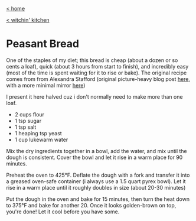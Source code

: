 [< home](../index.md)

[< witchin' kitchen](../recipes.md)

# Peasant Bread

One of the staples of my diet; this bread is cheap (about a dozen or so cents a loaf), quick (about 3 hours from start to finish), and incredibly easy (most of the time is spent waiting for it to rise or bake). The original recipe comes from from Alexandra Stafford (original picture-heavy blog post [here](https://alexandracooks.com/2012/11/07/my-mothers-peasant-bread-the-best-easiest-bread-you-will-ever-make/), with a more minimal mirror [here](https://www.kingarthurflour.com/recipes/peasant-bread-recipe))

I present it here halved cuz i don't normally need to make more than one loaf.

- 2 cups flour
- 1 tsp sugar
- 1 tsp salt
- 1 heaping tsp yeast
- 1 cup lukewarm water

Mix the dry ingredients together in a bowl, add the water, and mix until the dough is consistent. Cover the bowl and let it rise in a warm place for 90 minutes.

Preheat the oven to 425°F. Deflate the dough with a fork and transfer it into a greased oven-safe container (i always use a 1.5 quart pyrex bowl). Let it rise in a warm place until it roughly doubles in size (about 20-30 minutes)

Put the dough in the oven and bake for 15 minutes, then turn the heat down to 375°F and bake for another 20. Once it looks golden-brown on top, you're done! Let it cool before you have some.
